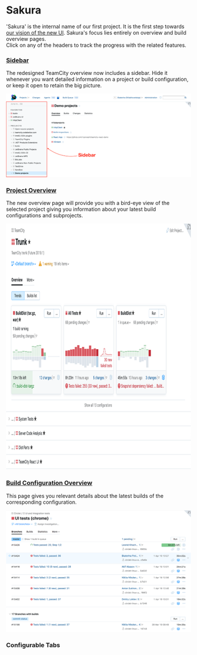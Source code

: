 # Sakura

'Sakura' is the internal name of our first project. It is the first step towards
[our vision of the new UI](https://github.com/JetBrains/teamcity-roadmap/blob/master/README.md).
Sakura's focus lies entirely on overview and build 
overview pages. <br/>
Click on any of the headers to track the progress with the related features.


### [Sidebar](https://github.com/JetBrains/teamcity-roadmap/blob/master/sidebar.md)
The redesigned TeamCity overview now includes a sidebar. Hide it whenever you want
detailed information on a project or build configuration, or keep it open to retain 
the big picture. 

<img height="590*2/3" width="1303*2/3" src="https://github.com/JetBrains/teamcity-roadmap/blob/master/Images/sidebar_main.png">


### [Project Overview](https://github.com/JetBrains/teamcity-roadmap/blob/master/ProjectOverview.md)
The new overview page will provide you with a bird-eye view of the selected project
giving you information about your latest build configurations and subprojects. 

<img height="672" width="1014" src="https://github.com/JetBrains/teamcity-roadmap/blob/master/Images/project_overview.png">

### [Build Configuration Overview](https://github.com/JetBrains/teamcity-roadmap/blob/master/BuildConfiguration.md)
This page gives you relevant details about the latest builds of the corresponding
configuration.

![Build configuration](https://github.com/JetBrains/teamcity-roadmap/blob/master/Images/BuildConfigurationOverview.png)

### Configurable Tabs 
